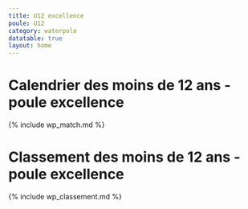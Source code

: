 ```yaml
---
title: U12 excellence
poule: U12
category: waterpolo
datatable: true
layout: home
---
```


# Calendrier des moins de 12 ans - poule excellence

{% include wp_match.md %}

# Classement des moins de 12 ans - poule excellence

{% include wp_classement.md %}